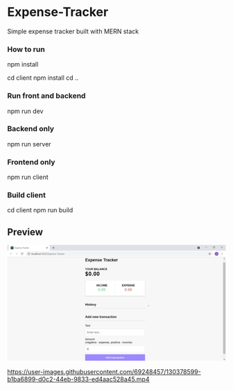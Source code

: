 

# Expense-Tracker

Simple expense tracker built with MERN stack

### How to run

 npm install
 
 cd client npm install
 cd ..
 
 ### Run front and backend
 npm run dev
 
 ### Backend only
 npm run server
 
 ### Frontend only
 npm run client
 
 ### Build client
 cd client
 npm run build
 
 ## Preview
 ![](ss.jpg)
 
 


https://user-images.githubusercontent.com/69248457/130378599-b1ba6899-d0c2-44eb-9833-ed4aac528a45.mp4



